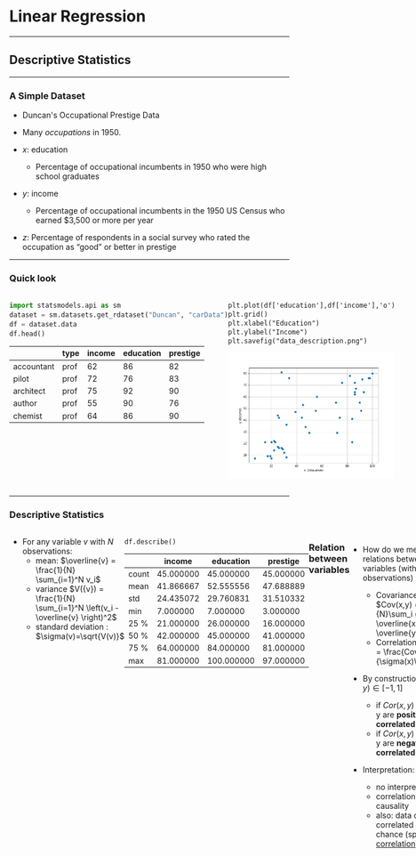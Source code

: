# Linear Regression

<style>
.container{
    display: flex;
}
.col{
    flex: 1;
}
</style>

---

## Descriptive Statistics

----

### A Simple Dataset

- Duncan's Occupational Prestige Data

- Many *occupations* in 1950.
- $x$: education
  - Percentage of occupational incumbents in 1950 who were high school graduates
- $y$: income
  - Percentage of occupational incumbents in the 1950 US Census who earned $3,500 or more per year
- $z$: Percentage of respondents in a social survey who rated the occupation as “good” or better in prestige 

----

### Quick look

<div class="container">

<div class="col">

```python
import statsmodels.api as sm
dataset = sm.datasets.get_rdataset("Duncan", "carData")
df = dataset.data
df.head()
```

|            | type | income | education | prestige |
| ---------- | ---- | ------ | --------- | -------- |
| accountant | prof | 62     | 86        | 82       |
| pilot      | prof | 72     | 76        | 83       |
| architect  | prof | 75     | 92        | 90       |
| author     | prof | 55     | 90        | 76       |
| chemist    | prof | 64     | 86        | 90       |

</div>

<div class="col">

```
plt.plot(df['education'],df['income'],'o')
plt.grid()
plt.xlabel("Education")
plt.ylabel("Income")
plt.savefig("data_description.png")
```

![](graphs/data_description.png)

</div>

</div>

----

### Descriptive Statistics


<div class="container">

<div class="col">

- For any variable $v$ with $N$ observations:
  - mean: $\overline{v} = \frac{1}{N} \sum_{i=1}^N v_i$
  - variance $V({v}) = \frac{1}{N} \sum_{i=1}^N \left(v_i - \overline{v} \right)^2$
  - standard deviation : $\sigma(v)=\sqrt{V(v)}$

</div>

<div>

```
df.describe()
```

|       | income    | education  | prestige  |
| ----- | --------- | ---------- | --------- |
| count | 45.000000 | 45.000000  | 45.000000 |
| mean  | 41.866667 | 52.555556  | 47.688889 |
| std   | 24.435072 | 29.760831  | 31.510332 |
| min   | 7.000000  | 7.000000   | 3.000000  |
| 25 %  | 21.000000 | 26.000000  | 16.000000 |
| 50 %  | 42.000000 | 45.000000  | 41.000000 |
| 75 %  | 64.000000 | 84.000000  | 81.000000 |
| max   | 81.000000 | 100.000000 | 97.000000 |

</div>

----

###  Relation between variables

- How do we measure relations between two variables (with $N$ observations)
  - Covariance: $Cov(x,y) = \frac{1}{N}\sum_i (x_i-\overline{x})(y_i-\overline{y})$
  - Correlation: $Cor(x,y) = \frac{Cov(x,y)}{\sigma(x)\sigma(y)}$

- By construction, $Cor(x,y)\in[-1,1]$
  - if $Cor(x,y)>0$, x and y are __positively correlated__
  - if $Cor(x,y)<0$, x and y are __negatively correlated__

- Interpretation: 
  - <!-- .element class="fragment" --> no interpretation!
  - correlation is not causality
  - also: data can be correlated by pure chance (spurious [correlation](https://www.tylervigen.com/spurious-correlations))

----

### Examples

<div class="container">

<div class="col">


```python
df.cov()
```

|           | income     | education  | prestige   |
| --------- | ---------- | ---------- | ---------- |
| income    | 597.072727 | 526.871212 | 645.071212 |
| education | 526.871212 | 885.707071 | 798.904040 |
| prestige  | 645.071212 | 798.904040 | 992.901010 |

</div>

<div class="col">

<div class="fragment">

```python
df.corr()
```

|           | income   | education | prestige |
| --------- | -------- | --------- | -------- |
| income    | 1.000000 | 0.724512  | 0.837801 |
| education | 0.724512 | 1.000000  | 0.851916 |
| prestige  | 0.837801 | 0.851916  | 1.000000 |

</div>

</div>
</div>


---

## Fitting the data

----

### A Linear Model


<div class="container">

<div class="col">

- Consider the line: $$y = α + β x$$
- <!-- .element class="fragment" data-fragment-index="2" --> Several possibilities. 
- <!-- .element class="fragment" data-fragment-index="3" --> Which one do we choose to represent the model?
- <!-- .element class="fragment" data-fragment-index="4" -->Need some criterium.

</div>

<div class="col">

<div class="r-stack">

<img src="graphs/which_line_1.png" class="fragment current-visible" data-fragment-index=2>

<img src="graphs/which_line_2.png" class="fragment current-visible" data-fragment-index=3>

<img src="graphs/which_line_3.png" class="fragment current-visible" data-fragment-index=4>
</div>

</div>

</div>


----

### Least Square Criterium


<div class="container">

<div class="col">

- <!-- .element class="fragment" data-fragment-index="1" --> Compare the model to the data:
$$y_i = \alpha + \beta x_i + \underbrace{e_i}_{\text{prediction error}}$$
-<!-- .element class="fragment" data-fragment-index="2" --> Square Errors
$${e_i}^2 = (y_i-\alpha-\beta x_i)^2$$
- <!-- .element class="fragment" data-fragment-index="3" -->Loss Function: sum of squares
$$L(\alpha,\beta) = \sum_{i=1}^N (e_i)^2$$
</div>

<div class="col">
<div class="r-stack">
<img src="graphs/errors_0.png" class="fragment visible-current" data-fragment-index=1> 

<img src="graphs/errors_1.png" class="fragment visible-current" data-fragment-index=2> 

<img src="graphs/errors_2.png" class="fragment visible-current" data-fragment-index=3>


</div>


</div>

----

### Minimizing Least Squares


<div class="container">

<div class="col">

- <!-- .element class="fragment" data-fragment-index="1" -->Try to chose $\alpha, \beta$ so as to minimize the sum of the squares $L(α, β)$
- <!-- .element class="fragment" data-fragment-index="2" -->It is a convex minimization problem: unique solution
- <!-- .element class="fragment" data-fragment-index="3" -->This direct iterative procedure is used in machine learning

</div>

<div class="col">

<div class="r-stack">

<img src="graphs/errors_2.png" class="fragment visible-current" data-fragment-index="2" width=100%>
<img src="graphs/errors_3.png" class="fragment visible-current" data-fragment-index="3" width=100%>
<img src="graphs/errors_4.png" class="fragment visible-current" data-fragment-index="4" width=100%>

</div>


</div>


----

### Ordinary Least Squares (1)

- The mathematical problem $\min_{\alpha,\beta} L(\alpha,\beta)$ has one unique solution
  - proof not important here

- Solution is given by the explicit formula:
$$\hat{\alpha} = \overline{y} - \hat{\beta} \overline{x}$$
$$\hat{\beta} = \frac{Cov({x,y})}{Var(x)} = Cor(x,y) \frac{\sigma(y)}{\sigma({x})}$$

- $\hat{\alpha}$ and $\hat{\beta}$ are *estimators*.
  - Hence the hats.
  - More on that later.

----

### Concrete Example

- In our example:
$$\underbrace{y}\_{\text{income}} = 10 + 0.59 \underbrace{x}\_{education}$$

- We can say that income and education are positively *correlated*
- We can say that  a unit increase in education is associated with a 0.59 increase in income
- We can say that  a unit increase in education *explains* a 0.59 increase in income
- But:
  - here *explains* does __not__ mean *cause*

---

## Explained Variance

----

### Predictions

- It is possible to make *predictions* with the model:
  - How much would an occupation which hires 60% high schoolers fare salary-wise?

<img src="graphs/prediction.png">

- Prediction: salary measure is $45.4$
- OK, but that seems noisy, how much do I really predict ? Can I get a sense of the precision of my prediction ?

----

### Look at the residuals

<div class="container">


<div class="col">

- Plot the residuals: 
<img src="graphs/residuals.png">

</div>

<div class="col">

- Any abnormal observation?
- Theory requires residuals to be:
  - zero-mean
  - non-correlated
  - normally distributed
- That looks like a normal distribution
    - standard deviation is $\sigma(e_i) = 16.84$
- A more honnest prediction would be $45.6 ± 16.84$

</div>


</div>


----

### What could go wrong

![](graphs/residuals_circus.png)

- a well specified model, residuals must look like *white noise* (i.i.d.: independent and identically distributed)
- when residuals are clearly abnormal, the model must be changed

----

### Explained Variance

<div class="container">

<div class="col">

- What is the share of the total variance explained by the variance of my prediction?
    $$R^2 = \frac{\overbrace{Var(\alpha + \beta x_i)}^{ \text{MSS} } } {\underbrace{Var(y_i)}\_{ \text{TSS} } } = \frac{MSS}{TSS} = (Cor(x,y))^2$$
    $$R^2 = 1-\frac{\overbrace{Var(y_i - \alpha + \beta x_i)}^{\text{RSS}} } { \underbrace{Var(y_i)}\_{ {\text{TSS}  }}} = 1 - \frac{RSS}{TSS} $$
    - MSS: model sum of squares, explained variance
    - RSS: residual sum of square, unexplained variance
    - TSS: total sum of squares, total variance
  
</div>
<div class="col">

- <!-- .element: class="fragment" --> Coefficient of determination is a measure of the explanatory power of a regression
  - but not of the *significance* of a coefficient
  - we'll get back to it when we see multivariate regressions

- <!-- .element: class="fragment" --> In one-dimensional case, it is possible to have small R2, yet a very precise regression coefficient.

</div>

----

### Graphical Representation 

<img src="graphs/r-squared.png" width=60%>

---


<!-- 
## Statistical Model

- Can we estimate the variance of the data ?
- Can we estimate a *statistical model*:

$$y_i = α + β x_i + \epsilon_i$$
$$\epsilon_i  \sim \mathcal{N}\left({0,σ^{2}}\right)$$

- We want estimates for: $\hat{α}, \hat{β}, \hat{σ}$
- Turns out the OLS estimator is BLUE:
$$\hat{α} = \overline{y} - \hat{β} \overline{x}$$
$$\hat{β} = r_{x,y} \frac{s(y)}{s{x}}$$
$$\hat{\sigma} = r_{x,y} \frac{s(y)}{s{x}}$$ -->


## Statistical inference

----

### Statistical model



<div class="container">

<div class="col">


- <!-- .element class="fragment" data-fragment-index="1" --> Imagine the true model is:
$$y = α + β x + \epsilon$$
$$\epsilon\_i  \sim \mathcal{N}\left({0,\sigma^{2}}\right)$$
    - errors are independent ...
    - and normallly distributed ...
    - with constant variance (homoscedastic)
- <!-- .element class="fragment" data-fragment-index="2" -->Using this data-generation process, I have drawns randomly $N$ data points (a.k.a. gathered the data) 
  - maybe an acual *sample* (for instance $N$ patients)
  - an abstract sample otherwise
- <!-- .element class="fragment" data-fragment-index="3" -->Then computed my estimate $\hat{α}$, $\hat{β}$

- <!-- .element class="fragment" data-fragment-index="4" --> How confident am I in these estimates ?
  - I could have gotten a completely different one...
  - clearly, the bigger $N$, the more confident I am...


</div>

<div class="col">

<div class="r-stack">

<img src="graphs/regression_uncertainty_1.png" class="fragment current-visible" data-fragment-index=1 width=100%>
<img src="graphs/regression_uncertainty_2.png" class="fragment current-visible" data-fragment-index=2 width=100%>
<img src="graphs/regression_uncertainty_3.png" class="fragment" data-fragment-index=3 width=100%>
</div>

</div>

----

### Statistical inference (2)


<div class="container">

<div class="col">

- <!-- .element class="fragment" data-fragment-index="1" --> Assume we have computed $\hat{\alpha}$, $\hat{\beta}$ from the data. Let's make a thought experiment instead.
- <!-- .element class="fragment" data-fragment-index="2" --> Imagine the actual data generating process was given by $\hat{α} + \hat{\beta} x + \epsilon$ where $\epsilon \sim \mathcal{N}(0,Var({e_i}))$
- <!-- .element class="fragment" data-fragment-index="3" --> If I draw randomly $N$ points using this D.G.P. I get new estimates.
- <!-- .element class="fragment" data-fragment-index="12" -->And if I make randomly many draws, I get a <strong>distribution</strong> for my estimate.
    - I get an estimated $\hat{\sigma}(\beta)$
    - were my initial estimates very likely ?
    - or could they have taken any value with another draw from the data ?
    - in the example, we see that estimates around of 0.7 or 0.9, would be compatible with the data
- <!-- .element class="fragment" data-fragment-index="13" -->How do we formalize these ideas?
  - Statistical tests.

</div>

<div class="col">

<div class="r-stack">
    <img src="graphs/random_estimates_1.png" class="fragment current-visible" data-fragment-index=2>
    <img src="graphs/random_estimates_2.png" class="fragment current-visible" data-fragment-index=3>
    <img src="graphs/random_estimates_3.png" class="fragment current-visible" data-fragment-index=4>
    <img src="graphs/random_estimates_4.png" class="fragment current-visible" data-fragment-index=5>
    <img src="graphs/random_estimates_5.png" class="fragment current-visible" data-fragment-index=6>
    <img src="graphs/random_estimates_6.png" class="fragment current-visible" data-fragment-index=7>
    <img src="graphs/random_estimates_7.png" class="fragment current-visible" data-fragment-index=8>
    <img src="graphs/random_estimates_8.png" class="fragment current-visible" data-fragment-index=9>
    <img src="graphs/random_estimates_9.png" class="fragment current-visible" data-fragment-index=10>
    <img src="graphs/random_estimates_10.png" class="fragment current-visible" data-fragment-index=11>
    <img src="graphs/random_estimates_100.png" class="fragment" data-fragment-index=12>
<div>

</div>


<div>

----

### First estimates

- <!-- .element class="fragment" --> Given the true model, <strong>all estimators are random variables</strong> of the data generating process

- <!-- .element class="fragment" -->Given the values $\alpha$, $\beta$, $\sigma$ of the true model, we can model the distribution of the estimates.
- <!-- .element class="fragment" -->Some closed forms:
    - $\hat{\sigma}^2 = Var(y_i - \alpha -\beta x_i)$ estimated variance of the residuals
    - $mean(\hat{\beta}) = (\hat{\beta}) $ (__unbiased__)
    - $\sigma(\hat{\beta}) =  \frac{\sigma^2}{Var(x_i)}$

- <!-- .element class="fragment" -->These statististics or any functon of them can be computed exactly, *given the data().
- <!-- .element class="fragment" -->Their distribution depends, on the data-generating process
- <!-- .element class="fragment" -->Can we produce statistics whose distribution is known given mild assumptions on the data-generating process?
  - if so, we can assess how likely are our observations

---- 

### Fisher-Statistic

<div class="container">

<div class="col">

<div class="r-stack">

<div class="fragment current-visible">

- Test
  - Hypothesis H0: $α=β=0$ (model explains nothing)
  - Hypothesis H1: (model explains something)
  - Fisher Statistics: $\boxed{F=\frac{Explained Variance}{Unexplained Variance}}$


</div>
<div class="fragment current-visible">

- Distribution of $F$ is known theoretically.
  - Assuming the model is actually linear and the shocks normal.
  - It depends on the number of degrees of Freedom. (Here $N-2=18$)
  - Not on the actual parameters of the model.

</div>
<div class="fragment current-visible">

- In our case, $Fstat=40.48$. What was the probability it was that big, under the $H0$ hypothesis? 
  - extremely small: $Prob(F>Fstat|H0)=5.41e-6$
  - we can reject $H0$ with $p-value=5e-6$
- In social science, typical required p-value is 5%.

</div>

</div>

</div>

<div class="col">

<img src=graphs/fisher.png class="fragment" data-fragment-index=2>

</div>

</div>

----

### Student test


- So our estimate is $y = \underbrace{0.121}\_{\tilde{\alpha}} + \underbrace{0.794}\_{\tilde{\beta}} x$.
    - we know $\tilde{\beta}$ is a bit random (it's an estimator)
    - are we even sure $\tilde{\beta}$ could not have been zero?

- Student Test:
  - H0: $\beta=0$
  - H1: $\beta \neq 0$
  - Statistics: $t=\frac{\hat{\beta}}{\sigma(\hat{\beta})}$
    - intuitively: compare mean of estimator to its standard deviation
    - also a function of degrees of freedom

- Significance levels (read in a table or use software):
  - for 18 degrees of freedom, $P(|t|>t^{\star})=0.05$  with $t^{\star}=1.734$
  - if $t>t^{\star}$ we are $95%$ confident the coefficient is *significant*

----

### Student tables

<img src=graphs/student_table.png width=60%>


----

### Confidence intervals

- The student test can also be used to construct confidence intervals.

- Given estimate, $\hat{\beta}$ with standard deviation $\sigma(\hat{\beta})$

- Given a probability threshold $\alpha$ (for instance $\alpha=0.05$) we can compute $t^{\star}$ such that $P(|t|>t*)=\alpha$

- We construct the __confidence interval__:

$$I^{\alpha} = [\hat{\beta}-t\sigma(\hat{\beta}), \hat{\beta}+t\sigma(\hat{\beta})]$$

- Interpretation: given the estimated value, one is 95 \% sure ($1-\alpha$) the estimated parameter falls in this interval

---

## Now let's practice

<iframe width="560" height="315" src="https://www.youtube.com/embed/Y6ljFaKRTrI" frameborder="0" allow="accelerometer; autoplay; clipboard-write; encrypted-media; gyroscope; picture-in-picture" allowfullscreen></iframe>
